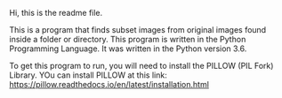 Hi, this is the readme file.

This is a program that finds subset images from original images found inside a folder or directory.
This program is written in the Python Programming Language.
It was written in the Python version 3.6.


To get this program to run, you will need to install the PILLOW (PIL Fork) Library. YOu can install PILLOW at this link: https://pillow.readthedocs.io/en/latest/installation.html

